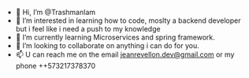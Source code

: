- 👋 Hi, I’m @TrashmanIam
- 👀 I’m interested in learning how to code, moslty a backend developer but i feel like i need a push to my knowledge
- 🌱 I’m currently learning Microservices and spring framework.
- 💞️ I’m looking to collaborate on anything i can do for you.
- 📫 U can reach me on the email jeanrevellon.dev@gmail.com or my phone ++573217378370

<!---
TrashmanIam/TrashmanIam is a ✨ special ✨ repository because its `README.md` (this file) appears on your GitHub profile.
You can click the Preview link to take a look at your changes.
--->
